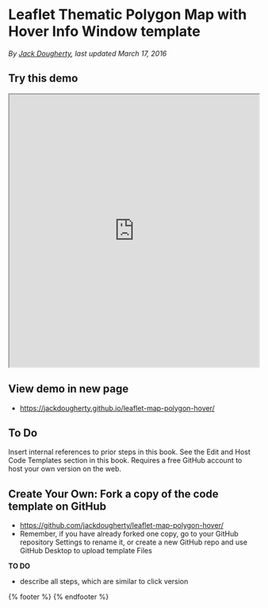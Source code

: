 # Leaflet Thematic Polygon Map with Hover Info Window template

*By [Jack Dougherty](../../introduction/who.md), last updated March 17, 2016*

## Try this demo

<iframe src="https://jackdougherty.github.io/leaflet-map-polygon-hover/" width="100%" height=550></iframe>

## View demo in new page
- https://jackdougherty.github.io/leaflet-map-polygon-hover/

## To Do
Insert internal references to prior steps in this book. See the Edit and Host Code Templates section in this book. Requires a free GitHub account to host your own version on the web.

## Create Your Own: Fork a copy of the code template on GitHub
- https://github.com/jackdougherty/leaflet-map-polygon-hover/
- Remember, if you have already forked one copy, go to your GitHub repository Settings to rename it, or create a new GitHub repo and use GitHub Desktop to upload template Files

**TO DO**
- describe all steps, which are similar to click version

{% footer %}
{% endfooter %}
